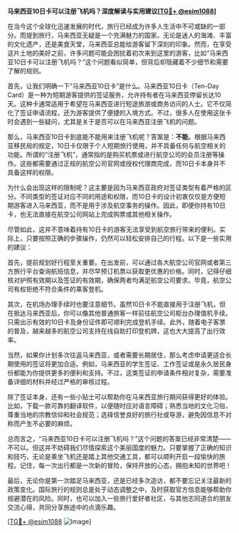 **马来西亚10日卡可以注册飞机吗？深度解读与实用建议[[TG💪+ @esim1088](https://t.me/s/esim1088)]**

在当今这个全球化迅速发展的时代，旅行已经成为许多人生活中不可或缺的一部分。而提到旅行，马来西亚无疑是一个充满魅力的国家。无论是迷人的海滩、丰富的文化遗产，还是美食天堂，马来西亚总能给游客留下深刻的印象。然而，在享受这片土地的美好之前，许多问题可能会困扰着初次来到这里的游客，比如“马来西亚10日卡可以注册飞机吗？”这个问题看似简单，但背后却隐藏着不少细节和需要了解的规则。

首先，让我们明确一下“马来西亚10日卡”是什么。马来西亚10日卡（Ten-Day Card）是一种为短期游客提供的签证服务，允许持有者在马来西亚停留长达10天。这种卡通常适用于希望在马来西亚进行短途旅游或商务访问的人士。它不仅简化了签证申请流程，还为游客提供了便捷的入境方式。不过，很多人在使用这张卡时会遇到一些疑问，尤其是关于是否可以在马来西亚注册飞机的问题。

那么，马来西亚10日卡到底能不能用来注册飞机呢？答案是：**不能**。根据马来西亚移民局的规定，10日卡仅限于个人短期旅行使用，并不具备任何与航空相关的功能。所谓的“注册飞机”，通常指的是购买机票或进行航空公司的会员注册等操作。这些都需要通过正规的航空公司官网或授权代理商完成，而10日卡本身并不具备这样的权限。

为什么会出现这样的限制呢？这主要是因为马来西亚政府对签证类型有着严格的区分。不同类型的签证对应不同的用途和权限，而10日卡的设计初衷仅仅是方便短期游客进入马来西亚，而不是用于涉及航空事务的操作。因此，即便你持有10日卡，也无法直接在航空公司网站上完成购票或其他相关操作。

尽管如此，这并不意味着持有10日卡的游客无法享受到航空旅行带来的便利。实际上，只要按照正确的步骤操作，仍然可以轻松安排自己的行程。以下是一些实用的建议：

首先，提前规划好行程至关重要。在出发前，可以通过各大航空公司官网或者第三方旅行平台查询航班信息，并尽早预订机票以获取更优惠的价格。同时，记得仔细核对护照有效期以及签证的有效期，确保两者均满足航空公司要求。毕竟，航空公司有权拒绝不符合条件的乘客登机。

其次，在机场办理手续时也要注意细节。虽然10日卡不能直接用于注册飞机，但在抵达马来西亚后，你可以像其他普通旅客一样前往航空公司柜台办理值机手续。只需出示有效的10日卡及身份证件即可顺利完成登机手续。此外，随着电子客票的普及，越来越多的航空公司支持在线自助打印登机牌，这也大大提高了出行效率。

当然，如果你计划多次往返马来西亚，或者需要长期居住，那么考虑申请更适合长期使用的签证将更加合适。例如，马来西亚的学生签证、工作签证或是永久居民身份都能为你提供更多的便利和支持。不过，这类签证的申请条件相对复杂，需要准备详细的材料并经过严格的审核过程。

除了签证本身，还有一些小贴士可以帮助你在马来西亚旅行期间获得更好的体验。比如，下载一款可靠的翻译软件，以便随时应对语言障碍；熟悉当地的文化习俗，尊重当地的宗教信仰和社会规范；选择信誉良好的旅行社或导游，避免因信息不对称而产生不必要的麻烦。

总而言之，“马来西亚10日卡可以注册飞机吗？”这个问题的答案已经非常清楚——不可以。但这并不妨碍我们尽情探索这个美丽国度的魅力。只要掌握了正确的知识和技巧，无论是乘坐飞机还是踏上其他交通工具，都可以顺利开启一段愉快的旅程。记住，每一次出行都是一次新的冒险，保持开放的心态，拥抱未知的世界吧！

最后，无论你是第一次踏足马来西亚，还是已经多次造访，都不要忘记关注最新的政策变化。国际旅行的规则总是处于动态调整之中，及时获取官方信息能够帮助你规避潜在的风险。同时，也可以加入一些旅行爱好者社区，与其他志同道合的朋友交流心得，共同分享旅途中的点滴乐趣。

[[TG💪+ @esim1088](https://t.me/s/esim1088) ![Image](https://i.postimg.cc/4NQfJmqS/Snipaste-2025-05-13-00-14-12.png)]